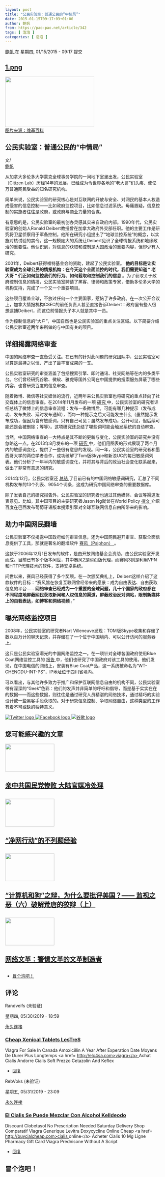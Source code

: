 ```yaml
---
layout: post
title: "公民实验室：普通公民的“中情局”"
date: 2015-01-15T09:17:03+01:00
author: 鲍帆
from: https://pao-pao.net/article/342
tags: [ 泡泡 ]
categories: [ 泡泡 ]
---
```


<section class="clearfix" id="content" role="main">
 <div class="region region-content">
  <div class="block block-system" id="block-system-main">
   <div class="content">
    <div about="/article/342" class="node node-pao-pao-article node-promoted node-full view-mode-full clearfix" id="node-342" typeof="sioc:Item foaf:Document">
     <span class="rdf-meta element-hidden" content="公民实验室：普通公民的“中情局”" property="dc:title">
     </span>
     <span class="rdf-meta element-hidden" content="2" datatype="xsd:integer" property="sioc:num_replies">
     </span>
     <div class="submitted">
      <span content="2015-01-15T09:17:03+01:00" datatype="xsd:dateTime" property="dc:date dc:created" rel="sioc:has_creator">
       <a about="/author/148" class="username" datatype="" href="/author/148" property="foaf:name" title="查看用户资料" typeof="sioc:UserAccount" xml:lang="">
        鲍帆
       </a>
       在 星期四, 01/15/2015 - 09:17 提交
      </span>
     </div>
     <div class="content">
      <div class="field field-name-field-image field-type-image field-label-hidden">
       <div class="field-items">
        <div class="field-item even">
         <div class="file file-image file-image-png" id="file-905--2">
          <h2 class="element-invisible">
           <a href="/file/905">
            1.png
           </a>
          </h2>
          <div class="content">
           <img alt="" height="164" src="https://pao-pao.net/sites/pao-pao.net/files/styles/article_detail/public/1_19.png?itok=KiI39HOW" title="" typeof="foaf:Image" width="290"/>
           <div class="field field-name-field-image-source field-type-link-field field-label-hidden">
            <div class="field-items">
             <div class="field-item even">
              <a href="https://en.wikipedia.org/wiki/Citizen_Lab">
               图片来源：维基百科
              </a>
             </div>
            </div>
           </div>
          </div>
         </div>
        </div>
       </div>
      </div>
      <div class="field field-name-title field-type-ds field-label-hidden">
       <div class="field-items">
        <div class="field-item even" property="dc:title">
         <h1 class="page-title">
          公民实验室：普通公民的“中情局”
         </h1>
        </div>
       </div>
      </div>
      <div class="field-name-author">
       <div class="label-inline">
        文/
       </div>
       <a about="/author/148" class="username" datatype="" href="/author/148" property="foaf:name" title="查看用户资料" typeof="sioc:UserAccount" xml:lang="">
        鲍帆
       </a>
      </div>
      <div class="field field-name-body field-type-text-with-summary field-label-hidden">
       <div class="field-items">
        <div class="field-item even" property="content:encoded">
         <p>
          从加拿大多伦多大学蒙克全球事务学院的一间地下室里出发，公民实验室（Citizen Lab）历经14年的发展，已经成为令世界各地的“老大哥”们头疼、使亿万普通网民受益的知名研究机构。
         </p>
         <p>
          简单来说，公民实验室的研究核心是对互联网的开放与安全、对网民的基本人权造成侵害的信息控制——比如政府监控项目，比如信息过滤系统。毋庸置疑，信息控制的实施者往往是政府，或政府与商业力量的合谋。
         </p>
         <p>
          有意思的是，公民实验室的最初创办灵感其实来自政府内部。1990年代，公民实验室的创始人Ronald Deibert教授曾在加拿大政府外交部任职。他的主要工作是研究将卫星侦察用于军备控制。他所在研究小组提出了“地球监控系统”的概念，以实施对核试验的禁令。这一规模庞大的系统让Deibert见识了全球情报系统和地缘政治的重要性。他认识到，对信息的获取和控制是大国政治的重要内容，但却少有人研究。
         </p>
         <p>
          2001年，Deibert获得福特基金会的资助，建起了公民实验室。
          <strong>
           他的目标是让实验室成为全球公民的情报机构：在今天这个全面监控的时代，我们需要知道
          </strong>
          <strong>
           “
          </strong>
          <strong>
           老大哥
          </strong>
          <strong>
           ”
          </strong>
          <strong>
           们正如何监控我们的行为、如何截取和控制我们的信息
          </strong>
          。为了获取关于政府控制信息的情报，公民实验室聘请了黑客、律师和政策专家，借助多伦多大学的机构支持，完成了一个又一个重要项目。
         </p>
         <p>
          这些项目覆盖全球，不放过任何一个主要国家，惹恼了许多政府。在一次公开会议上，加拿大情报机构CSEC的前任负责人甚至直接告诉Deibert：政府里有些人很想逮捕Deibert，而这位前情报头子本人就是其中一员。
         </p>
         <p>
          作为控制信息的“大户”，中国自然也是公民实验室的重点关注区域。以下简要介绍公民实验室近两年来所做的与中国有关的项目。
         </p>
         <h2>
          <strong>
           详细揭露网络审查
          </strong>
         </h2>
         <p>
          中国的网络审查一直备受关注。在已有的针对此问题的研究团队中，公民实验室可以算是最持之以恒、产出了最丰富成果的一支。
         </p>
         <p>
          公民实验室研究的审查涵盖了包括搜索引擎、即时通讯、社交网络等在内的多类平台。它们曾经研究谷歌、微软、雅虎等国外公司在中国提供的搜索服务屏蔽了哪些内容，也曾研究百度的信息审查。
         </p>
         <p>
          随着微博、微信等社交媒体的流行，近两年来公民实验室也将研究的重点转向了社交媒体上的信息审查。在2014年11月发布的一项
          <a href="https://citizenlab.org/2014/11/tracing-path-censored-weibo-post-compiling-keywords-trigger-automatic-review/" rel="nofollow" target="_blank">
           研究
          </a>
          中，公民实验室的研究者详细总结了微博上的信息审查流程：发布一条微博后，可能有哪几种提示（发布成功、发布失败、延时发布通知），而每一种提示之后又可能发生什么（虽然提示发布成功，但因为含有敏感词，只有自己可见；虽然发布成功，公开可见，但后续可能还是会被删除；等等）。这项研究还总结了哪些词可能会触发系统的自动审查。
         </p>
         <p>
          当然，中国网络审查的一大特点是其不断的更新与变化，公民实验室的研究并没有忽略这一点。在2013年8月发布的一项
          <a href="https://citizenlab.org/2013/08/visualizing-changes-in-censorship-summarizing-two-months-of-sina-weibo-keyword-monitoring-with-two-interactive-charts/" rel="nofollow" target="_blank">
           研究
          </a>
          中，他们用图表的形式展现了两个月内的敏感词变化，提供了一些很有意思的发现。同一年，公民实验室的研究者和墨西哥大学的两位学者合作，成功破解了Tom版Skype和新浪UC的每日敏感词列表。他们分析了一年半内的敏感词变化，并将其与背后的政治社会变化联系起来，做出了非常有意思的研究。
         </p>
         <p>
          2014年12月，公民实验室还
          <a href="https://citizenlab.org/2014/12/repository-censored-sensitive-chinese-keywords-13-lists-9054-terms/" rel="nofollow" target="_blank">
           总结
          </a>
          了目前已有的中国网络敏感词研究，汇总了不同机构发布的13个列表、9054个词条，这成为研究中国网络审查的重要数据库。
         </p>
         <p>
          除了发表自己的研究报告外，公民实验室的研究者也通过其他媒体、会议等渠道发表意见。比如，其中国项目的主要研究者Jason Ng就曾在World Policy
          <a href="http://www.worldpolicy.org/journal/fall2014/going-global" rel="nofollow" target="_blank">
           撰文
          </a>
          介绍百度在巴西发布葡萄牙语版本搜索引擎对全球互联网信息自由所带来的影响。
         </p>
         <h2>
          <strong>
           助力中国网民翻墙
          </strong>
         </h2>
         <p>
          公民实验室不仅揭露中国政府如何审查信息，还为中国网民避开审查、获取全面信息提供了工具，那就是著名的翻墙软件
          <a href="https://psiphon.ca/en/index.html" rel="nofollow" target="_blank">
           赛风（Psiphon）
          </a>
          。
         </p>
         <p>
          这款于2006年12月1日发布的软件，是由开放网络基金会资助，由公民实验室开发而成。目前已有多个版本问世，其中赛风2是网页版代理，而赛风3则是利用VPN和HTTP代理技术的软件，支持安卓系统。
         </p>
         <p>
          问世以来，赛风已经获得了多个奖项。在一次颁奖典礼上，Deibert这样介绍了这款软件的目标：“赛风旨在恢复互联网曾经带来的愿景：成为自由表达、自由获取信息的平台……
          <strong>
           网络审查已经成为一个重要的全球问题，几十个国家的政府都在不同程度地屏蔽网民获取新闻和人权信息的渠道，屏蔽政治反对网站，限制新媒体上的自我表达，如博客和网络视频
          </strong>
          。”
         </p>
         <h2>
          曝光网络监控项目
         </h2>
         <p>
          2008年，公民实验室的研究者Nart Villeneuve发现：TOM版Skype收集和存储了数以百万计的聊天记录，并存储在了一个位于中国境内、可以公开访问的服务器上。
         </p>
         <p>
          这只是公民实验室曝光的中国网络监控之一。在一项针对全球各国政府使用Blue Coat网络监控工具的
          <a href="https://citizenlab.org/2013/01/planet-blue-coat-mapping-global-censorship-and-surveillance-tools/" rel="nofollow" target="_blank">
           报告
          </a>
          中，他们也研究了中国政府对该工具的使用。他们发现，在中国电信的网络上，安装有Blue Coat产品，这一系统被命名为“WT-CHENGDU-INT-PS”，IP地址位于四川省境内。
         </p>
         <p>
          可以看出，与其他许多致力于推广和保护互联网信息自由的机构不同，公民实验室带有深深的“Geek”色彩：他们的发声并非简单的呼吁和倡导，而是基于实实在在的数据——而这些数据，则往往是通过研究人员精湛的网络技术，通过精巧的实验设计或一些黑客手段获取的。对于研究信息控制、争取网络自由，这种类型的工作有着不可或缺的独特意义。
         </p>
        </div>
       </div>
      </div>
      <div class="field field-name-service-links-displays-group field-type-ds field-label-hidden">
       <div class="field-items">
        <div class="field-item even">
         <div class="service-links">
          <a class="service-links-twitter" href="https://twitter.com/share?url=https%3A//pao-pao.net/article/342&amp;text=%E5%85%AC%E6%B0%91%E5%AE%9E%E9%AA%8C%E5%AE%A4%EF%BC%9A%E6%99%AE%E9%80%9A%E5%85%AC%E6%B0%91%E7%9A%84%E2%80%9C%E4%B8%AD%E6%83%85%E5%B1%80%E2%80%9D" rel="nofollow" title="Share this on Twitter">
           <img alt="Twitter logo" src="https://pao-pao.net/sites/pao-pao.net/themes/rnw_paopao/servicelinks/png/twitter.png" typeof="foaf:Image"/>
          </a>
          <a class="service-links-facebook" href="https://www.facebook.com/sharer.php?u=https%3A//pao-pao.net/article/342&amp;t=%E5%85%AC%E6%B0%91%E5%AE%9E%E9%AA%8C%E5%AE%A4%EF%BC%9A%E6%99%AE%E9%80%9A%E5%85%AC%E6%B0%91%E7%9A%84%E2%80%9C%E4%B8%AD%E6%83%85%E5%B1%80%E2%80%9D" rel="nofollow" title="Share on Facebook">
           <img alt="Facebook logo" src="https://pao-pao.net/sites/pao-pao.net/themes/rnw_paopao/servicelinks/png/facebook.png" typeof="foaf:Image"/>
          </a>
          <a class="service-links-google" href="https://www.google.com/bookmarks/mark?op=add&amp;bkmk=https%3A//pao-pao.net/article/342&amp;title=%E5%85%AC%E6%B0%91%E5%AE%9E%E9%AA%8C%E5%AE%A4%EF%BC%9A%E6%99%AE%E9%80%9A%E5%85%AC%E6%B0%91%E7%9A%84%E2%80%9C%E4%B8%AD%E6%83%85%E5%B1%80%E2%80%9D" rel="nofollow" title="Bookmark this post on Google">
           <img alt="谷歌 logo" src="https://pao-pao.net/sites/pao-pao.net/themes/rnw_paopao/servicelinks/png/google.png" typeof="foaf:Image"/>
          </a>
         </div>
        </div>
       </div>
      </div>
     </div>
     <div class="block block-views related" id="block-views-articles-related-block-1">
      <h2>
       您可能感兴趣的文章
      </h2>
      <div class="content">
       <div class="view view-articles-related view-id-articles_related view-display-id-block_1 related promoted view-dom-id-4809e3f9f6c7a7f1d325f89ade970905">
        <div class="view-content">
         <div class="views-row views-row-1 views-row-odd views-row-first">
          <div class="ds-2col node node-pao-pao-article node-promoted view-mode-home_promoted_block_ clearfix">
           <div class="group-left">
            <div class="field field-name-field-image field-type-image field-label-hidden">
             <div class="field-items">
              <div class="field-item even">
               <a href="/article/287">
                <img height="90" src="https://pao-pao.net/sites/pao-pao.net/files/styles/home_promoted/public/27.pic_.jpg?itok=HpbpdCZk" typeof="foaf:Image" width="160"/>
               </a>
              </div>
             </div>
            </div>
           </div>
           <div class="group-right">
            <div class="field field-name-field-promotitle field-type-text field-label-hidden">
             <div class="field-items">
              <div class="field-item even">
               <h2>
                <a href="/article/287">
                 亲中共国民党惨败  大陆官媒冷处理
                </a>
                <h2>
                </h2>
               </h2>
              </div>
             </div>
            </div>
           </div>
          </div>
         </div>
         <div class="views-row views-row-2 views-row-even">
          <div class="ds-2col node node-pao-pao-article node-promoted view-mode-home_promoted_block_ clearfix">
           <div class="group-left">
            <div class="field field-name-field-image field-type-image field-label-hidden">
             <div class="field-items">
              <div class="field-item even">
               <a href="/article/77">
                <img height="90" src="https://pao-pao.net/sites/pao-pao.net/files/styles/home_promoted/public/4816984979_e4fc0fef4b_z_0.jpg?itok=vKsUuFNh" typeof="foaf:Image" width="160"/>
               </a>
              </div>
             </div>
            </div>
           </div>
           <div class="group-right">
            <div class="field field-name-field-promotitle field-type-text field-label-hidden">
             <div class="field-items">
              <div class="field-item even">
               <h2>
                <a href="/article/77">
                 “净网行动”的不列颠经验
                </a>
                <h2>
                </h2>
               </h2>
              </div>
             </div>
            </div>
           </div>
          </div>
         </div>
         <div class="views-row views-row-3 views-row-odd">
          <div class="ds-2col node node-pao-pao-article node-promoted node-sticky view-mode-home_promoted_block_ clearfix">
           <div class="group-left">
            <div class="field field-name-field-image field-type-image field-label-hidden">
             <div class="field-items">
              <div class="field-item even">
               <a href="/article/1040">
                <img height="90" src="https://pao-pao.net/sites/pao-pao.net/files/styles/home_promoted/public/tou__13.jpeg?itok=B_CxjcwS" typeof="foaf:Image" width="160"/>
               </a>
              </div>
             </div>
            </div>
           </div>
           <div class="group-right">
            <div class="field field-name-field-promotitle field-type-text field-label-hidden">
             <div class="field-items">
              <div class="field-item even">
               <h2>
                <a href="/article/1040">
                 “计算机和狗”之辩，为什么要批评美国？—— 监视之恶（六）破解荒唐的狡辩（上）
                </a>
                <h2>
                </h2>
               </h2>
              </div>
             </div>
            </div>
           </div>
          </div>
         </div>
         <div class="views-row views-row-4 views-row-even views-row-last">
          <div class="ds-2col node node-pao-pao-article node-promoted view-mode-home_promoted_block_ clearfix">
           <div class="group-left">
            <div class="field field-name-field-image field-type-image field-label-hidden">
             <div class="field-items">
              <div class="field-item even">
               <a href="/article/260">
                <img height="90" src="https://pao-pao.net/sites/pao-pao.net/files/styles/home_promoted/public/tumblr_nd6225oja21s9u1jxo2_r1_1280.jpg?itok=fgy5-B-I" typeof="foaf:Image" width="160"/>
               </a>
              </div>
             </div>
            </div>
           </div>
           <div class="group-right">
            <div class="field field-name-field-promotitle field-type-text field-label-hidden">
             <div class="field-items">
              <div class="field-item even">
               <h2>
                <a href="/article/260">
                 网络文革：警惕文革的文革制造者
                </a>
                <h2>
                </h2>
               </h2>
              </div>
             </div>
            </div>
           </div>
          </div>
         </div>
        </div>
       </div>
      </div>
     </div>
     <!-- /.block -->
     <ul class="links inline">
      <li class="comment-add first last active">
       <a class="active" href="/article/342#comment-form" title="分享您有关本文的看法与观点。">
        冒个泡吧！
       </a>
      </li>
     </ul>
     <div class="comment-wrapper" id="comments">
      <h2 class="title">
       评论
      </h2>
      <a id="comment-12411">
      </a>
      <div about="/comment/12411#comment-12411" class="comment comment-by-anonymous clearfix" typeof="sioc:Post sioct:Comment">
       <div class="attribution">
        <div class="comment-submitted">
         <p class="commenter-name">
          <span rel="sioc:has_creator">
           <span class="username" datatype="" property="foaf:name" typeof="sioc:UserAccount" xml:lang="">
            Randveifs (未验证)
           </span>
          </span>
         </p>
         <p class="comment-time">
          <span content="2019-05-30T18:59:45+02:00" datatype="xsd:dateTime" property="dc:date dc:created">
           星期四, 05/30/2019 - 18:59
          </span>
         </p>
         <p class="comment-permalink">
          <a class="permalink" href="/comment/12411#comment-12411" rel="bookmark">
           永久连接
          </a>
         </p>
        </div>
       </div>
       <div class="comment-text">
        <div class="comment-arrow">
        </div>
        <h3 datatype="" property="dc:title">
         <a class="permalink" href="/comment/12411#comment-12411" rel="bookmark">
          Cheap Xenical Tablets LesTreS
         </a>
        </h3>
        <div class="content">
         <span class="rdf-meta element-hidden" rel="sioc:reply_of" resource="/article/342">
         </span>
         <div class="field field-name-comment-body field-type-text-long field-label-hidden">
          <div class="field-items">
           <div class="field-item even" property="content:encoded">
            <p>
             Viagra For Sale In Canada Amoxicillin A Year After Experation Date Moyens De Durer Plus Longtemps  &lt;a href=
             <a href="http://elc4sa.com&gt;viagra&lt;/a&gt;">
              http://elc4sa.com&gt;viagra&lt;/a&gt;
             </a>
             Achat Cialis Andorre Cialis Soft Prezzo Cetazolin And Keflex
            </p>
           </div>
          </div>
         </div>
        </div>
        <!-- /.content -->
        <ul class="links inline">
         <li class="comment-reply first last">
          <a href="/comment/reply/342/12411">
           回复
          </a>
         </li>
        </ul>
       </div>
       <!-- /.comment-text -->
      </div>
      <a id="comment-14876">
      </a>
      <div about="/comment/14876#comment-14876" class="comment comment-by-anonymous clearfix" typeof="sioc:Post sioct:Comment">
       <div class="attribution">
        <div class="comment-submitted">
         <p class="commenter-name">
          <span rel="sioc:has_creator">
           <span class="username" datatype="" property="foaf:name" typeof="sioc:UserAccount" xml:lang="">
            RebVoks (未验证)
           </span>
          </span>
         </p>
         <p class="comment-time">
          <span content="2019-05-31T23:09:32+02:00" datatype="xsd:dateTime" property="dc:date dc:created">
           星期五, 05/31/2019 - 23:09
          </span>
         </p>
         <p class="comment-permalink">
          <a class="permalink" href="/comment/14876#comment-14876" rel="bookmark">
           永久连接
          </a>
         </p>
        </div>
       </div>
       <div class="comment-text">
        <div class="comment-arrow">
        </div>
        <h3 datatype="" property="dc:title">
         <a class="permalink" href="/comment/14876#comment-14876" rel="bookmark">
          El Cialis Se Puede Mezclar Con Alcohol KelIdeodo
         </a>
        </h3>
        <div class="content">
         <span class="rdf-meta element-hidden" rel="sioc:reply_of" resource="/article/342">
         </span>
         <div class="field field-name-comment-body field-type-text-long field-label-hidden">
          <div class="field-items">
           <div class="field-item even" property="content:encoded">
            <p>
             Discount Clobetasol No Prescription Needed Saturday Delivery Shop Comparatif Viagra Generique Levitra Doxycycline Online Cheap  &lt;a href=
             <a href="http://buycialcheap.com&gt;cialis">
              http://buycialcheap.com&gt;cialis
             </a>
             online&lt;/a&gt; Acheter Cialis 10 Mg Ligne Pharmacy Gift Card Viagra Prednisone Without A Script
            </p>
           </div>
          </div>
         </div>
        </div>
        <!-- /.content -->
        <ul class="links inline">
         <li class="comment-reply first last">
          <a href="/comment/reply/342/14876">
           回复
          </a>
         </li>
        </ul>
       </div>
       <!-- /.comment-text -->
      </div>
      <h2 class="title comment-form">
       冒个泡吧！
      </h2>
     </div>
    </div>
   </div>
  </div>
  <!-- /.block -->
 </div>
 <!-- /.region -->
</section>

